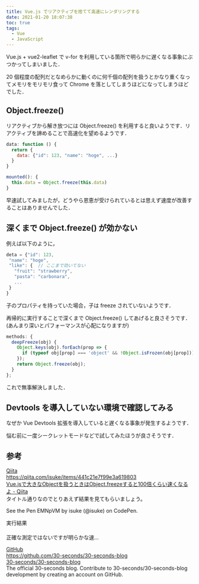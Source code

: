 ```yaml
---
title: Vue.js でリアクティブを捨てて高速にレンダリングする
date: 2021-01-20 18:07:38
toc: true
tags:
  - Vue
  - JavaScript
---
```


Vue.js + vue2-leaflet で v-for を利用している箇所で明らかに遅くなる事象にぶつかってしまいました．

20 個程度の配列だとなめらかに動くのに何千個の配列を扱うとかなり重くなってメモリをモリモリ食って Chrome を落としてしまうほどになってしまうほどでした．

<!-- more -->

## Object.freeze()

リアクティブから解き放つには Object.freeze() を利用すると良いようです．リアクティブを諦めることで高速化を望めるようです．

```jsx
data: function () {
  return {
    data: {"id": 123, "name": "hoge", ...}
  }
}

mounted(): {
  this.data = Object.freeze(this.data)
}
```





早速試してみましたが，どうやら恩恵が受けられているとは思えず速度が改善することはありませんでした．



## 深くまで Object.freeze() が効かない

例えば以下のように，

```jsx
deta = {"id": 123,
 "name": "hoge", 
 "like": {  // ここまで効いてない
   "fruit": "strawberry",      
   "pasta": "carbonara",
   ...    
 }
}
```

子のプロパティを持っていた場合，子は freeze されていないようです．

再帰的に実行することで深くまで Object.freeze() してあげると良さそうです．(あんまり深いとパフォーマンスが心配になりますが)

```jsx
methods: {
  deepFreeze(obj) {
    Object.keys(obj).forEach(prop => {
      if (typeof obj[prop] === 'object' && !Object.isFrozen(obj[prop])) deepFreeze(obj[prop]);
    });
    return Object.freeze(obj);
  }
};
```

これで無事解決しました．

## Devtools を導入していない環境で確認してみる

なぜか Vue Devtools 拡張を導入していると遅くなる事象が発生するようです．

悩む前に一度シークレットモードなどで試してみたほうが良さそうです．

## 参考
<div class="bcard-wrapper"><span class="bcard-header withgfav"><div class="bcard-favicon" style="background-image: url(https://www.google.com/s2/favicons?domain=https://qiita.com/isuke/items/441c21e7f99e3a619803)"></div><div class="bcard-site"><a href="https://qiita.com/isuke/items/441c21e7f99e3a619803" rel="nofollow" target="_blank">Qiita</a></div><div class="bcard-url"><a href="https://qiita.com/isuke/items/441c21e7f99e3a619803" rel="nofollow" target="_blank">https://qiita.com/isuke/items/441c21e7f99e3a619803</a></div></span><span class="bcard-main withogimg"><div class="bcard-title"><a href="https://qiita.com/isuke/items/441c21e7f99e3a619803" rel="nofollow" target="_blank">Vue.jsで大きなObjectを扱うときはObject.freezeすると100倍くらい速くなるよ - Qiita</a></div><div class="bcard-description">タイトル通りなのでとりあえず結果を見てもらいましょう。


  See the Pen 
  EMNpVM by isuke (@isuke)
  on CodePen.




実行結果 



正確な測定ではないですが明らかな速...</div><a href="https://qiita.com/isuke/items/441c21e7f99e3a619803" rel="nofollow" target="_blank"><div class="bcard-img" style="background-image: url(https://qiita-user-contents.imgix.net/https%3A%2F%2Fcdn.qiita.com%2Fassets%2Fpublic%2Farticle-ogp-background-1150d8b18a7c15795b701a55ae908f94.png?ixlib=rb-1.2.2&w=1200&mark=https%3A%2F%2Fqiita-user-contents.imgix.net%2F~text%3Fixlib%3Drb-1.2.2%26w%3D840%26h%3D380%26txt%3DVue.js%25E3%2581%25A7%25E5%25A4%25A7%25E3%2581%258D%25E3%2581%25AAObject%25E3%2582%2592%25E6%2589%25B1%25E3%2581%2586%25E3%2581%25A8%25E3%2581%258D%25E3%2581%25AFObject.freeze%25E3%2581%2599%25E3%2582%258B%25E3%2581%25A8100%25E5%2580%258D%25E3%2581%258F%25E3%2582%2589%25E3%2581%2584%25E9%2580%259F%25E3%2581%258F%25E3%2581%25AA%25E3%2582%258B%25E3%2582%2588%26txt-color%3D%2523333%26txt-font%3DHiragino%2520Sans%2520W6%26txt-size%3D54%26txt-clip%3Dellipsis%26txt-align%3Dcenter%252Cmiddle%26s%3D43754f22b42bdd7798abb579e58abcba&mark-align=center%2Cmiddle&blend=https%3A%2F%2Fqiita-user-contents.imgix.net%2F~text%3Fixlib%3Drb-1.2.2%26w%3D840%26h%3D500%26txt%3D%2540isuke%26txt-color%3D%2523333%26txt-font%3DHiragino%2520Sans%2520W6%26txt-size%3D45%26txt-align%3Dright%252Cbottom%26s%3D07432a05c4e993be9d70f1e53c2620dc&blend-align=center%2Cmiddle&blend-mode=normal&s=9e20a9579f026ce2c01b00c658e19c2c)"></div></a></span></div>


<div class="bcard-wrapper"><span class="bcard-header withgfav"><div class="bcard-favicon" style="background-image: url(https://www.google.com/s2/favicons?domain=https://github.com/30-seconds/30-seconds-blog)"></div><div class="bcard-site"><a href="https://github.com/30-seconds/30-seconds-blog" rel="nofollow" target="_blank">GitHub</a></div><div class="bcard-url"><a href="https://github.com/30-seconds/30-seconds-blog" rel="nofollow" target="_blank">https://github.com/30-seconds/30-seconds-blog</a></div></span><span class="bcard-main withogimg"><div class="bcard-title"><a href="https://github.com/30-seconds/30-seconds-blog" rel="nofollow" target="_blank">30-seconds/30-seconds-blog</a></div><div class="bcard-description">The official 30-seconds blog. Contribute to 30-seconds/30-seconds-blog development by creating an account on GitHub.</div><a href="https://github.com/30-seconds/30-seconds-blog" rel="nofollow" target="_blank"><div class="bcard-img" style="background-image: url(https://avatars1.githubusercontent.com/u/43479428?s=400&v=4)"></div></a></span></div>